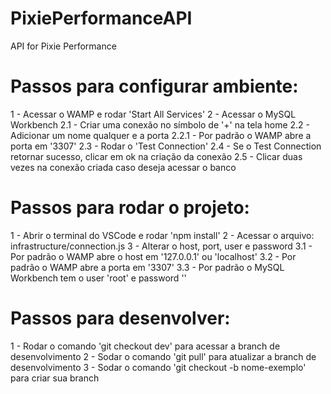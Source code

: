 # PixiePerformanceAPI
API for Pixie Performance

# Passos para configurar ambiente:

1 - Acessar o WAMP e rodar 'Start All Services'
2 - Acessar o MySQL Workbench
    2.1 - Criar uma conexão no símbolo de '+' na tela home
    2.2 - Adicionar um nome qualquer e a porta
        2.2.1 - Por padrão o WAMP abre a porta em '3307'
    2.3 - Rodar o 'Test Connection'
    2.4 - Se o Test Connection retornar sucesso, clicar em ok na criação da conexão
    2.5 - Clicar duas vezes na conexão criada caso deseja acessar o banco

# Passos para rodar o projeto:

1 - Abrir o terminal do VSCode e rodar 'npm install'
2 - Acessar o arquivo: infrastructure/connection.js
3 - Alterar o host, port, user e password 
    3.1 - Por padrão o WAMP abre o host em '127.0.0.1' ou 'localhost'
    3.2 - Por padrão o WAMP abre a porta em '3307'
    3.3 - Por padrão o MySQL Workbench tem o user 'root' e password ''

# Passos para desenvolver:

1 - Rodar o comando 'git checkout dev' para acessar a branch de desenvolvimento
2 - Sodar o comando 'git pull' para atualizar a branch de desenvolvimento
3 - Sodar o comando 'git checkout -b nome-exemplo' para criar sua branch

